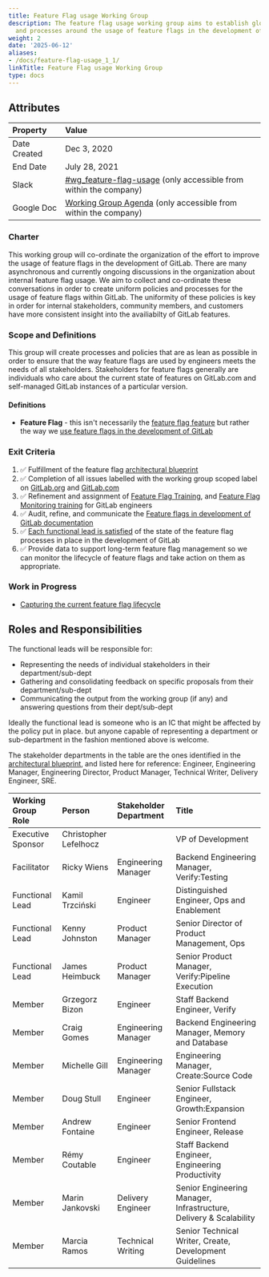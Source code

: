 ```yaml
---
title: Feature Flag usage Working Group
description: The feature flag usage working group aims to establish global policies
  and processes around the usage of feature flags in the development of GitLab
weight: 2
date: '2025-06-12'
aliases:
- /docs/feature-flag-usage_1_1/
linkTitle: Feature Flag usage Working Group
type: docs
---
```


## Attributes

| Property     | Value                                                                                                                  |
|:-------------|:-----------------------------------------------------------------------------------------------------------------------|
| Date Created | Dec 3, 2020 |
| End Date     | July 28, 2021 |
| Slack        | [#wg_feature-flag-usage](https://gitlab.slack.com/archives/C01GACLFVT3)      (only accessible from within the company) |
| Google Doc   | [Working Group Agenda](https://docs.google.com/document/d/1Q_GyFSMep0SXGxnNW_PgrX2Xzq6EOOx7ZFbtyR_9DvY/edit#) (only accessible from within the company)  |

### Charter

This working group will co-ordinate the organization of the effort to improve the usage of feature flags in the development of GitLab. There are many asynchronous and currently ongoing discussions in the organization about internal feature flag usage. We aim to collect and co-ordinate these conversations in order to create uniform policies and processes for the usage of feature flags within GitLab. The uniformity of these policies is key in order for internal stakeholders, community members, and customers have more consistent insight into the availiabilty of GitLab features.

### Scope and Definitions

This group will create processes and policies that are as lean as possible in order to ensure that the way feature flags are used by engineers meets the needs of all stakeholders. Stakeholders for feature flags generally are individuals who care about the current state of features on GitLab.com and self-managed GitLab instances of a particular version.

#### Definitions

- **Feature Flag** - this isn't necessarily the [feature flag feature](https://docs.gitlab.com/ee/operations/feature_flags.html) but rather the way we [use feature flags in the development of GitLab](https://docs.gitlab.com/ee/development/feature_flags/index.html)

### Exit Criteria

1. ✅ Fulfillment of the feature flag [architectural blueprint](https://docs.gitlab.com/ee/architecture/blueprints/feature_flags_development/)
1. ✅ Completion of all issues labelled with the working group scoped label on [GitLab.org](https://gitlab.com/groups/gitlab-org/-/issues?scope=all&utf8=%E2%9C%93&state=opened&label_name[]=WorkingGroup%3A%3AFeatureFlagUsage) and [GitLab.com](https://gitlab.com/groups/gitlab-com/-/issues?scope=all&utf8=%E2%9C%93&state=opened&label_name[]=WorkingGroup%3A%3AFeatureFlagUsage)
1. ✅ Refinement and assignment of [Feature Flag Training](https://gitlab.com/gitlab-com/www-gitlab-com/-/blob/80476d9861756b3a9c8a062267288f36ff6156ca/.gitlab/issue_templates/feature-flag-training.md), and [Feature Flag Monitoring training](https://gitlab.com/gitlab-com/www-gitlab-com/-/blob/80476d9861756b3a9c8a062267288f36ff6156ca/.gitlab/issue_templates/monitoring-training.md) for GitLab engineers
1. ✅ Audit, refine, and communicate the [Feature flags in development of GitLab documentation](https://docs.gitlab.com/ee/development/feature_flags/)
1. ✅ [Each functional lead is satisfied](https://gitlab.com/gitlab-org/gitlab/-/issues/336142) of the state of the feature flag processes in place in the development of GitLab
1. ✅ Provide data to support long-term feature flag management so we can monitor the lifecycle of feature flags and take action on them as appropriate.

### Work in Progress

- [Capturing the current feature flag lifecycle](/handbook/product-development-flow/feature-flag-lifecycle/)

## Roles and Responsibilities

The functional leads will be responsible for:

- Representing the needs of individual stakeholders in their department/sub-dept
- Gathering and consolidating feedback on specific proposals from their department/sub-dept
- Communicating the output from the working group (if any) and answering questions from their dept/sub-dept

Ideally the functional lead is someone who is an IC that might be affected by the policy put in place. but anyone capable of representing a department or sub-department in the fashion mentioned above is welcome.

The stakeholder departments in the table are the ones identified in the [architectural blueprint](https://docs.gitlab.com/ee/architecture/blueprints/feature_flags_development/), and listed here for reference: Engineer, Engineering Manager, Engineering Director, Product Manager, Technical Writer, Delivery Engineer, SRE.

| Working Group Role                     | Person | Stakeholder Department | Title |
|:---------------------------------------|:-------|:------|:------|
| Executive Sponsor                      | Christopher Lefelhocz |  | VP of Development           |
| Facilitator                            | Ricky Wiens | Engineering Manager | Backend Engineering Manager, Verify:Testing        |
| Functional Lead                        | Kamil Trzciński | Engineer | Distinguished Engineer, Ops and Enablement     |
| Functional Lead                        | Kenny Johnston | Product Manager | Senior Director of Product Management, Ops |
| Functional Lead                        | James Heimbuck | Product Manager | Senior Product Manager, Verify:Pipeline Execution          |
| Member                                 | Grzegorz Bizon | Engineer | Staff Backend Engineer, Verify                  |
| Member                                 | Craig Gomes | Engineering Manager | Backend Engineering Manager, Memory and Database   |
| Member                                 | Michelle Gill | Engineering Manager | Engineering Manager, Create:Source Code          |
| Member                                 | Doug Stull | Engineer | Senior Fullstack Engineer, Growth:Expansion         |
| Member                                 | Andrew Fontaine | Engineer | Senior Frontend Engineer, Release              |
| Member                                 | Rémy Coutable | Engineer | Staff Backend Engineer, Engineering Productivity |
| Member                                 | Marin Jankovski | Delivery Engineer | Senior Engineering Manager, Infrastructure, Delivery & Scalability |
| Member                                 | Marcia Ramos | Technical Writing | Senior Technical Writer, Create, Development Guidelines |

